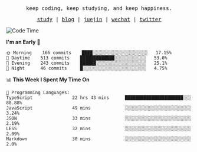 <p align="center">
  <samp>
    <span>keep coding, keep studying, and keep happiness.</span>
  </samp>
</p>

<p align="center">
  <samp>
    <a href="https://github.com/ouduidui/fe-study">study</a> |
    <a href="https://deweyou.me">blog</a>  |
    <a href="https://juejin.cn/user/4309700183594366">juejin</a> |
    <a href="https://user-images.githubusercontent.com/54696834/165071004-6509e3f2-90c3-448c-9d92-3da42b0c2021.jpeg">wechat</a> |
    <a href="https://twitter.com/ouduidui">twitter</a>
  </samp>
</p>

<!--START_SECTION:waka-->
![Code Time](http://img.shields.io/badge/Code%20Time-2%2C212%20hrs%209%20mins-blue)

**I'm an Early 🐤** 

```text
🌞 Morning    166 commits    ████░░░░░░░░░░░░░░░░░░░░░   17.15% 
🌆 Daytime    513 commits    █████████████░░░░░░░░░░░░   53.0% 
🌃 Evening    243 commits    ██████░░░░░░░░░░░░░░░░░░░   25.1% 
🌙 Night      46 commits     █░░░░░░░░░░░░░░░░░░░░░░░░   4.75%

```


📊 **This Week I Spent My Time On** 

```text
💬 Programming Languages: 
TypeScript               22 hrs 43 mins      ██████████████████████░░░   88.88% 
JavaScript               49 mins             ░░░░░░░░░░░░░░░░░░░░░░░░░   3.24% 
JSON                     33 mins             ░░░░░░░░░░░░░░░░░░░░░░░░░   2.19% 
LESS                     32 mins             ░░░░░░░░░░░░░░░░░░░░░░░░░   2.09% 
Markdown                 30 mins             ░░░░░░░░░░░░░░░░░░░░░░░░░   2.0%

```


<!--END_SECTION:waka-->
